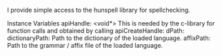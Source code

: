 I provide simple access to the hunspell library for spellchecking.

Instance Variables
	apiHandle:		<void*>   This is needed by the c-library for function calls and obtained
							    by calling apiCreateHandle: dPath:
	dictionaryPath: 	<String> Path to the dictionary of the loaded language.
	affixPath: 	<String> Path to the grammar / affix file of the loaded language.


